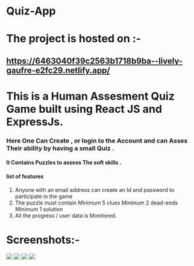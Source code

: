 # Quiz-App
# The project is hosted on :- 
## <a href="https://6463040f39c2563b1718b9ba--lively-gaufre-e2fc29.netlify.app/">https://6463040f39c2563b1718b9ba--lively-gaufre-e2fc29.netlify.app/</a>

# This is a Human Assesment Quiz Game built using React JS and ExpressJs. 
### Here One Can Create , or login to the Account and can Asses Their ability by having a small Quiz .
#### It Contains Puzzles to assess The soft skills .
####  list of features
1) Anyone with an email address can create an Id and password to participate in the game
2) The puzzle must contain
    Minimum 5 clues
    Minimum 2 dead-ends
    Minimum 1 solution 
3) All the progress / user data is Monitored.

# Screenshots:-

<img src="./Screenshot 2023-04-23 134736.png"/>

<img src="./Screenshot 2023-04-23 134759.png"/>

<img src="./Screenshot 2023-04-23 134815.png"/>

<img src="./Screenshot 2023-04-23 135112.png"/>

